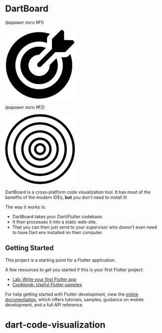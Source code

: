 # DartBoard

(вариант лого №1)

![img_2.png](img_2.png)

(вариант лого №2)

![img_1.png](img_1.png)

DartBoard is a cross-platform code visualization tool.
It has most of the benefits of the modern IDEs, **but**
you don't need to install it!

The way it works is:

- DartBoard takes your Dart/Flutter codebase.
- It then processes it into a static web-site,
- That you can then just send to your supervisor who doesn't
  even need to have Dart env installed on their computer.

## Getting Started

This project is a starting point for a Flutter application.

A few resources to get you started if this is your first Flutter project:

- [Lab: Write your first Flutter app](https://docs.flutter.dev/get-started/codelab)
- [Cookbook: Useful Flutter samples](https://docs.flutter.dev/cookbook)

For help getting started with Flutter development, view the
[online documentation](https://docs.flutter.dev/), which offers tutorials,
samples, guidance on mobile development, and a full API reference.

# dart-code-visualization
